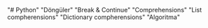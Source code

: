 "# Python"
"Döngüler"
"Break & Continue"
"Comprehensions"
  "List compherensions"
  "Dictionary compherensions"
 "Algoritma"
